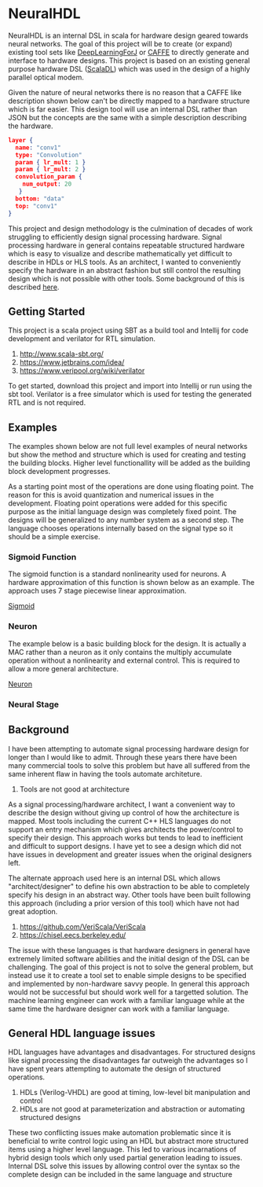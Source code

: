 # NeuralHDL

NeuralHDL is an internal DSL in scala for hardware design geared towards neural networks. The goal of this project will be to create (or expand) existing tool sets like [DeepLearningForJ](https://deeplearning4j.org/) or [CAFFE](http://caffe.berkeleyvision.org/) to directly generate and interface to hardware designs. This project is based on an existing general purpose hardware DSL ([ScalaDL](https://github.com/andywag/ScalaDL)) which was used in the design of a highly parallel optical modem. 

Given the nature of neural networks there is no reason that a CAFFE like description shown below can't be directly mapped to a hardware structure which is far easier. This design tool will use an internal DSL rather than JSON but the concepts are the same with a simple description describing the hardware. 

```json
layer {
  name: "conv1"
  type: "Convolution"
  param { lr_mult: 1 }
  param { lr_mult: 2 }
  convolution_param {
    num_output: 20
   }
  bottom: "data"
  top: "conv1"
}
```

This project and design methodology is the culmination of decades of work struggling to efficiently design signal processing hardware. Signal processing hardware in general contains repeatable structured hardware which is easy to visualize and describe mathematically yet difficult to describe in HDLs or HLS tools. As an architect, I wanted to conveniently specify the hardware in an abstract fashion but still control the resulting design which is not possible with other tools. Some background of this is described [here](#background). 

## Getting Started

This project is a scala project using SBT as a build tool and Intellij for code development and verilator for RTL simulation. 

1. http://www.scala-sbt.org/
2. https://www.jetbrains.com/idea/
3. https://www.veripool.org/wiki/verilator

To get started, download this project and import into Intellij or run using the sbt tool. Verilator is a free simulator which is used for testing the generated RTL and is not required. 

## Examples

The examples shown below are not full level examples of neural networks but show the method and structure which is used for creating and testing the building blocks. Higher level functionallity will be added as the building block development progresses. 

As a starting point most of the operations are done using floating point. The reason for this is avoid quantization and numerical issues in the development. Floating point operations were added for this specific purpose as the initial language design was completely fixed point. The designs will be generalized to any number system as a second step. The language chooses operations internally based on the signal type so it should be a simple exercise.

### Sigmoid Function

The sigmoid function is a standard nonlinearity used for neurons. A hardware approximation of this function is shown below as an example. The approach uses 7 stage piecewise linear approximation. 

[Sigmoid](https://github.com/andywag/NeuralHDL/blob/master/tests/sigmoid/doc/sigmoid_proj.md)

### Neuron

The example below is a basic building block for the design. It is actually a MAC rather than a neuron as it only contains the multiply accumulate operation without a nonlinearity and external control. This is required to allow a more general architecture. 

[Neuron](https://github.com/andywag/NeuralHDL/blob/master/tests/neuron/doc/neuron_proj.md)

### Neural Stage

## Background
I have been attempting to automate signal processing hardware design for longer than I would like to admit. Through these years there have been many commercial tools to solve this problem but have all suffered from the same inherent flaw in having the tools automate architeture.  

1. Tools are not good at architecture

As a signal processing/hardware architect, I want a convenient way to describe the design without giving up control of how the architecture is mapped. Most tools including the current C++ HLS languages do not support an entry mechanism which gives architects the power/control to specify their design. This approach works but tends to lead to inefficient and difficult to support designs. I have yet to see a design which did not have issues in development and greater issues when the original designers left.  

The alternate approach used here is an internal DSL which allows "architect/designer" to define his own abstraction to be able to completely specify his design in an abstract way. Other tools have been built following this approach (including a prior version of this tool) which have not had great adoption. 

1. https://github.com/VeriScala/VeriScala
2. https://chisel.eecs.berkeley.edu/

The issue with these languages is that hardware designers in general have extremely limited software abilities and the initial design of the DSL can be challenging. The goal of this project is not to solve the general problem, but instead use it to create a tool set to enable simple designs to be specified and implemented by non-hardware savvy people. In general this approach would not be successful but should work well for a targetted solution. The machine learning engineer can work with a familiar language while at the same time the hardware designer can work with a familiar language. 

## General HDL language issues

HDL languages have advantages and disadvantages. For structured designs like signal processing the disadvantages far outweigh the advantages so I have spent years attempting to automate the design of structured operations. 

1. HDLs (Verilog-VHDL) are good at timing, low-level bit manipulation and control
2. HDLs are not good at parameterization and abstraction or automating structured designs

These two conflicting issues make automation problematic since it is beneficial to write control logic using an HDL but abstract more structured items using a higher level language. This led to various incarnations of hybrid design tools which only used partial generation leading to issues. Internal DSL solve this issues by allowing control over the syntax so the complete design can be included in the same language and structure


